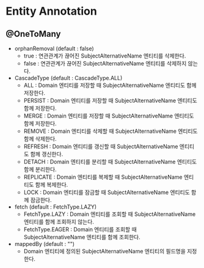 # Entity Annotation
## @OneToMany
* orphanRemoval (default : false)
  * true : 연관관계가 끊어진 SubjectAlternativeName 엔티티를 삭제한다.
  * false : 연관관계가 끊어진 SubjectAlternativeName 엔티티를 삭제하지 않는다.
* CascadeType (default : CascadeType.ALL)
  * ALL : Domain 엔티티를 저장할 때 SubjectAlternativeName 엔티티도 함께 저장한다.
  * PERSIST : Domain 엔티티를 저장할 때 SubjectAlternativeName 엔티티도 함께 저장한다.
  * MERGE : Domain 엔티티를 저장할 때 SubjectAlternativeName 엔티티도 함께 저장한다.
  * REMOVE : Domain 엔티티를 삭제할 때 SubjectAlternativeName 엔티티도 함께 삭제한다.
  * REFRESH : Domain 엔티티를 갱신할 때 SubjectAlternativeName 엔티티도 함께 갱신한다.
  * DETACH : Domain 엔티티를 분리할 때 SubjectAlternativeName 엔티티도 함께 분리한다.
  * REPLICATE : Domain 엔티티를 복제할 때 SubjectAlternativeName 엔티티도 함께 복제한다.
  * LOCK : Domain 엔티티를 잠금할 때 SubjectAlternativeName 엔티티도 함께 잠금한다.
* fetch (default : FetchType.LAZY)
  * FetchType.LAZY : Domain 엔티티를 조회할 때 SubjectAlternativeName 엔티티를 함께 조회하지 않는다.
  * FetchType.EAGER : Domain 엔티티를 조회할 때 SubjectAlternativeName 엔티티를 함께 조회한다.
* mappedBy (default : "")
  * Domain 엔티티에 정의된 SubjectAlternativeName 엔티티의 필드명을 지정한다.